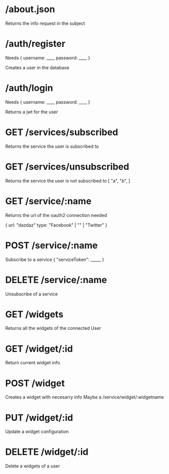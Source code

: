

# /about.json

Returns the info request in the subject

# /auth/register

Needs
{
	username: ____
	password: ____
}

Creates a user in the database

# /auth/login

Needs
{
	username: ____
	password: ____
}

Returns a jwt for the user

# GET /services/subscribed
Returns the service the user is subscribed to

# GET /services/unsubscribed
Returns the service the user is not subscribed to
[
	"a",
	"b",
]
# GET /service/:name

Returns the url of the oauth2 connection needed

{
	url: "dazdaz"
	type: "Facebook" | "" | "Twitter"
}

# POST /service/:name

Subscribe to a service
{
	"serviceToken": _____
}

# DELETE /service/:name

Unsubscribe of a service

# GET /widgets

Returns all the widgets of the connected User

# GET /widget/:id

Return current widget info

# POST /widget

Creates a widget with necesarry info
Maybe a /service/widget/:widgetname

# PUT /widget/:id

Update a widget configuration

# DELETE /widget/:id

Delete a widgets of a user

